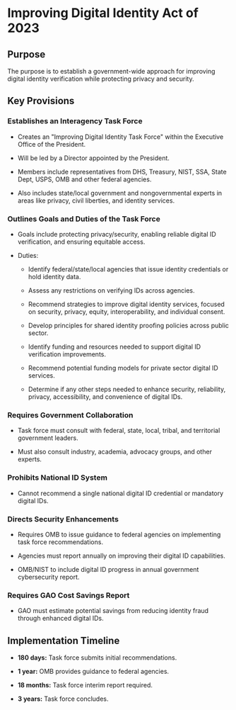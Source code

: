# Improving Digital Identity Act of 2023

## Purpose

The purpose is to establish a government-wide approach for improving digital identity verification while protecting privacy and security. 

## Key Provisions

### Establishes an Interagency Task Force

- Creates an "Improving Digital Identity Task Force" within the Executive Office of the President.

- Will be led by a Director appointed by the President. 

- Members include representatives from DHS, Treasury, NIST, SSA, State Dept, USPS, OMB and other federal agencies.

- Also includes state/local government and nongovernmental experts in areas like privacy, civil liberties, and identity services.

### Outlines Goals and Duties of the Task Force

- Goals include protecting privacy/security, enabling reliable digital ID verification, and ensuring equitable access.

- Duties:

  - Identify federal/state/local agencies that issue identity credentials or hold identity data.
  
  - Assess any restrictions on verifying IDs across agencies. 
  
  - Recommend strategies to improve digital identity services, focused on security, privacy, equity, interoperability, and individual consent.
  
  - Develop principles for shared identity proofing policies across public sector.

  - Identify funding and resources needed to support digital ID verification improvements.

  - Recommend potential funding models for private sector digital ID services.

  - Determine if any other steps needed to enhance security, reliability, privacy, accessibility, and convenience of digital IDs.

### Requires Government Collaboration

- Task force must consult with federal, state, local, tribal, and territorial government leaders.

- Must also consult industry, academia, advocacy groups, and other experts.

### Prohibits National ID System

- Cannot recommend a single national digital ID credential or mandatory digital IDs.

### Directs Security Enhancements 

- Requires OMB to issue guidance to federal agencies on implementing task force recommendations.

- Agencies must report annually on improving their digital ID capabilities.

- OMB/NIST to include digital ID progress in annual government cybersecurity report.

### Requires GAO Cost Savings Report

- GAO must estimate potential savings from reducing identity fraud through enhanced digital IDs.

## Implementation Timeline

- **180 days:** Task force submits initial recommendations.

- **1 year:** OMB provides guidance to federal agencies.

- **18 months:** Task force interim report required. 

- **3 years:** Task force concludes.
